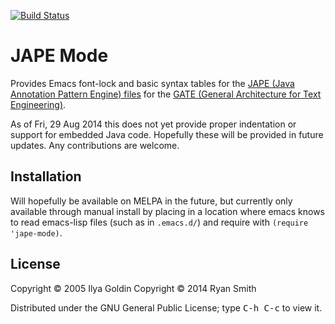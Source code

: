 [![Build Status](https://secure.travis-ci.org/tanzoniteblack/jape-mode.png?branch=master)](http://travis-ci.org/tanzoniteblack/jape-mode)

# JAPE Mode

Provides Emacs font-lock and basic syntax tables for the [JAPE (Java Annotation Pattern Engine) files](https://gate.ac.uk/sale/tao/splitch8.html#x12-2150008) for the [GATE (General Architecture for Text Engineering)](https://gate.ac.uk/).

As of Fri, 29 Aug 2014 this does not yet provide proper indentation or support for embedded Java code. Hopefully these will be provided in future updates. Any contributions are welcome.

## Installation

Will hopefully be available on MELPA in the future, but currently only available through manual install by placing in a location where emacs knows to read emacs-lisp files (such as in `.emacs.d/`) and require with `(require 'jape-mode)`.

## License

Copyright © 2005 Ilya Goldin
Copyright © 2014 Ryan Smith

Distributed under the GNU General Public License; type <kbd>C-h C-c</kbd> to view it.
